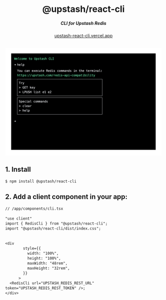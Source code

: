 <div align="center">
    <h1 align="center">@upstash/react-cli</h1>
    <h5>CLI for Upstash Redis</h5>
</div>

<div align="center">
  <a href="https://upstash-react-cli.vercel.app/">upstash-react-cli.vercel.app</a>
</div>
<br/>


![Upstash Redis CLI](img/cli.png)


## 1. Install

```sh-session
$ npm install @upstash/react-cli
```

## 2. Add a client component in your app:

```tsx
// /app/components/cli.tsx

"use client"
import { RedisCli } from "@upstash/react-cli";
import "@upstash/react-cli/dist/index.css";


<div
        style={{
          width: "100%",
          height: "100%",
          maxWidth: "48rem",
          maxHeight: "32rem",
        }}
      >
  <RedisCli url="UPSTASH_REDIS_REST_URL" token="UPSTASH_REDIS_REST_TOKEN" />;
</div>

```